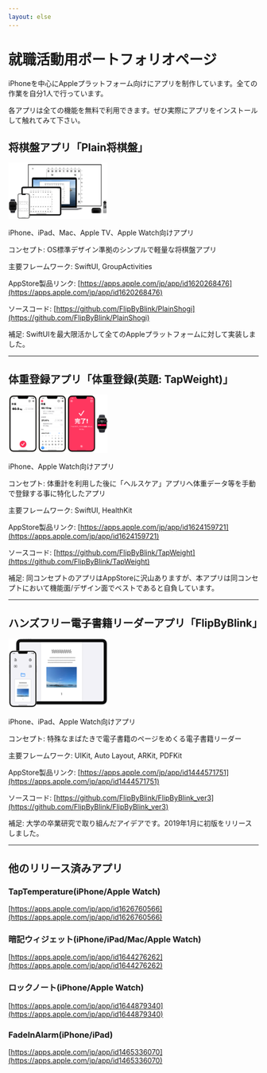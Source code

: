 ```yaml
---
layout: else
---
```


就職活動用ポートフォリオページ
==========================
iPhoneを中心にAppleプラットフォーム向けにアプリを制作しています。全ての作業を自分1人で行っています。

各アプリは全ての機能を無料で利用できます。ぜひ実際にアプリをインストールして触れてみて下さい。

将棋盤アプリ「Plain将棋盤」
-----------------------
<img src="image ps.png" width="200">

iPhone、iPad、Mac、Apple TV、Apple Watch向けアプリ

コンセプト: OS標準デザイン準拠のシンプルで軽量な将棋盤アプリ

主要フレームワーク: SwiftUI, GroupActivities

AppStore製品リンク: [https://apps.apple.com/jp/app/id1620268476](https://apps.apple.com/jp/app/id1620268476)

ソースコード: [https://github.com/FlipByBlink/PlainShogi](https://github.com/FlipByBlink/PlainShogi)

補足: SwiftUIを最大限活かして全てのAppleプラットフォームに対して実装しました。

* * *

体重登録アプリ「体重登録(英題: TapWeight)」
------------------------
<img src="image tw.png" width="200">

iPhone、Apple Watch向けアプリ

コンセプト: 体重計を利用した後に「ヘルスケア」アプリへ体重データ等を手動で登録する事に特化したアプリ

主要フレームワーク: SwiftUI, HealthKit

AppStore製品リンク: [https://apps.apple.com/jp/app/id1624159721](https://apps.apple.com/jp/app/id1624159721)

ソースコード: [https://github.com/FlipByBlink/TapWeight](https://github.com/FlipByBlink/TapWeight)

補足: 同コンセプトのアプリはAppStoreに沢山ありますが、本アプリは同コンセプトにおいて機能面/デザイン面でベストであると自負しています。

* * *

ハンズフリー電子書籍リーダーアプリ「FlipByBlink」
------------------------------------------
<img src="image fbb.png" width="200">

iPhone、iPad、Apple Watch向けアプリ

コンセプト: 特殊なまばたきで電子書籍のページをめくる電子書籍リーダー

主要フレームワーク: UIKit, Auto Layout, ARKit, PDFKit

AppStore製品リンク: [https://apps.apple.com/jp/app/id1444571751](https://apps.apple.com/jp/app/id1444571751)

ソースコード: [https://github.com/FlipByBlink/FlipByBlink_ver3](https://github.com/FlipByBlink/FlipByBlink_ver3)

補足: 大学の卒業研究で取り組んだアイデアです。2019年1月に初版をリリースしました。

* * *

他のリリース済みアプリ
-------------------
### TapTemperature(iPhone/Apple Watch)
[https://apps.apple.com/jp/app/id1626760566](https://apps.apple.com/jp/app/id1626760566)

### 暗記ウィジェット(iPhone/iPad/Mac/Apple Watch)
[https://apps.apple.com/jp/app/id1644276262](https://apps.apple.com/jp/app/id1644276262)

### ロックノート(iPhone/Apple Watch)
[https://apps.apple.com/jp/app/id1644879340](https://apps.apple.com/jp/app/id1644879340)

### FadeInAlarm(iPhone/iPad)
[https://apps.apple.com/jp/app/id1465336070](https://apps.apple.com/jp/app/id1465336070)
